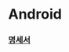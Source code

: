 # Android

### [명세서](https://docs.google.com/spreadsheets/d/1KhcuSYYyexE6QwlfINZyEGUL4JfKz_lB9MAynTqsCdE/edit#gid=0)
